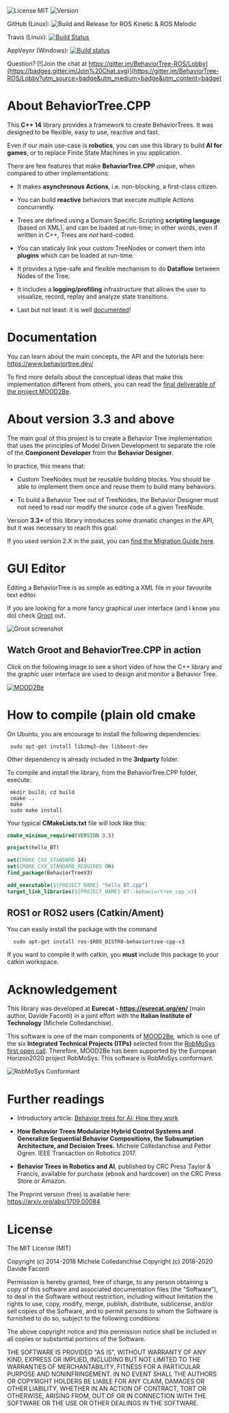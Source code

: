 ![License MIT](https://img.shields.io/dub/l/vibe-d.svg)
![Version](https://img.shields.io/badge/version-v3.3-green.svg)

GitHub (Linux): ![Build and Release for ROS Kinetic & ROS Melodic](https://github.com/robotics-upo/Groot/workflows/Build%20and%20Release%20for%20ROS%20Kinetic%20&%20ROS%20Melodic/badge.svg)

Travis (Linux): [![Build Status](https://travis-ci.org/BehaviorTree/BehaviorTree.CPP.svg?branch=master)](https://travis-ci.org/BehaviorTree/BehaviorTree.CPP)

AppVeyor (Windows): [![Build status](https://ci.appveyor.com/api/projects/status/8lawroklgnrkg38f?svg=true)](https://ci.appveyor.com/project/facontidavide59577/behaviortree-cpp)


Question? [![Join the chat at https://gitter.im/BehaviorTree-ROS/Lobby](https://badges.gitter.im/Join%20Chat.svg)](https://gitter.im/BehaviorTree-ROS/Lobby?utm_source=badge&utm_medium=badge&utm_content=badge)

# About BehaviorTree.CPP

This  __C++ 14__ library provides a framework to create BehaviorTrees.
It was designed to be flexible, easy to use, reactive and fast.

Even if our main use-case is __robotics__, you can use this library to build
__AI for games__, or to replace Finite State Machines in you application.

There are few features that make __BehaviorTree.CPP__ unique, when compared to other implementations:

- It makes __asynchronous Actions__, i.e. non-blocking, a first-class citizen.

- You can build __reactive__ behaviors that execute multiple Actions concurrently.

- Trees are defined using a Domain Specific Scripting __scripting language__ (based on XML), and can be loaded at run-time; in other words, even if written in C++, Trees are _not_ hard-coded.

- You can staticaly link your custom TreeNodes or convert them into __plugins__
which can be loaded at run-time.

- It provides a type-safe and flexible mechanism to do __Dataflow__ between
  Nodes of the Tree.

- It includes a __logging/profiling__ infrastructure that allows the user 
to visualize, record, replay and analyze state transitions.

- Last but not least: it is well [documented](https://www.behaviortree.dev/)!

# Documentation

You can learn about the main concepts, the API and the tutorials here: https://www.behaviortree.dev/

To find more details about the conceptual ideas that make this implementation different from others, you can read the [final deliverable of the project MOOD2Be](https://github.com/BehaviorTree/BehaviorTree.CPP/blob/master/MOOD2Be_final_report.pdf).


# About version 3.3 and above

The main goal of this project is to create a Behavior Tree implementation
that uses the principles of Model Driven Development to separate the role 
of the __Component Developer__ from the __Behavior Designer__.

In practice, this means that:

- Custom TreeNodes must be reusable building blocks. 
 You should be able to implement them once and reuse them to build many behaviors.

- To build a Behavior Tree out of TreeNodes, the Behavior Designer must 
not need to read nor modify the source code of a given TreeNode.

Version __3.3+__ of this library introduces some dramatic changes in the API, but 
it was necessary to reach this goal.

If you used version 2.X in the past, you can 
[find the Migration Guide here](https://behaviortree.github.io/BehaviorTree.CPP/MigrationGuide).


# GUI Editor

Editing a BehaviorTree is as simple as editing a XML file in your favourite text editor.

If you are looking for a more fancy graphical user interface (and I know you do) check 
[Groot](https://github.com/BehaviorTree/Groot) out.

![Groot screenshot](docs/groot-screenshot.png)

## Watch Groot and BehaviorTree.CPP in action

Click on the following image to see a short video of how the C++ library and
the graphic user interface are used to design and monitor a Behavior Tree.

[![MOOD2Be](docs/video_MOOD2Be.png)](https://vimeo.com/304651183)

# How to compile (plain old cmake

On Ubuntu, you are encourage to install the following dependencies:

     sudo apt-get install libzmq3-dev libboost-dev
     
Other dependency is already included in the __3rdparty__ folder.

To compile and install the library, from the BehaviorTree.CPP folder, execute:

     mkdir build; cd build
     cmake ..
     make
     sudo make install

Your typical **CMakeLists.txt** file will look like this:

```cmake
cmake_minimum_required(VERSION 3.5)

project(hello_BT)

set(CMAKE_CXX_STANDARD 14)
set(CMAKE_CXX_STANDARD_REQUIRED ON)
find_package(BehaviorTreeV3)

add_executable(${PROJECT_NAME} "hello_BT.cpp")
target_link_libraries(${PROJECT_NAME} BT::behaviortree_cpp_v3)
```

## ROS1 or ROS2 users (Catkin/Ament)

You can easily install the package with the command

      sudo apt-get install ros-$ROS_DISTRO-behaviortree-cpp-v3
      
If you want to compile it with catkin, you __must__ include this package 
to your catkin workspace.

# Acknowledgement

This library was developed at  **Eurecat - https://eurecat.org/en/** (main author, Davide Faconti) in a joint effort
with the **Italian Institute of Technology** (Michele Colledanchise).

This software is one of the main components of [MOOD2Be](https://eurecat.org/en/portfolio-items/mood2be/),
which is one of the six **Integrated Technical Projects (ITPs)** selected from the
[RobMoSys first open call](https://robmosys.eu/itp/). Therefore, MOOD2Be has been supported by the European Horizon2020 project RobMoSys. This software is RobMoSys conformant. 

![RobMoSys Conformant](docs/robmosys_conformant_logo.png)

# Further readings

- Introductory article: [Behavior trees for AI: How they work](http://www.gamasutra.com/blogs/ChrisSimpson/20140717/221339/Behavior_trees_for_AI_How_they_work.php)

- **How Behavior Trees Modularize Hybrid Control Systems and Generalize 
Sequential Behavior Compositions, the Subsumption Architecture,
and Decision Trees.** 
Michele Colledanchise and Petter Ogren. IEEE Transaction on Robotics 2017.

- **Behavior Trees in Robotics and AI**, 
published by CRC Press Taylor & Francis, available for purchase
(ebook and hardcover) on the CRC Press Store or Amazon.

The Preprint version (free) is available here: https://arxiv.org/abs/1709.00084


# License

The MIT License (MIT)

Copyright (c) 2014-2018 Michele Colledanchise
Copyright (c) 2018-2020 Davide Faconti

Permission is hereby granted, free of charge, to any person obtaining a copy
of this software and associated documentation files (the "Software"), to deal
in the Software without restriction, including without limitation the rights
to use, copy, modify, merge, publish, distribute, sublicense, and/or sell
copies of the Software, and to permit persons to whom the Software is
furnished to do so, subject to the following conditions:

The above copyright notice and this permission notice shall be included in all
copies or substantial portions of the Software.

THE SOFTWARE IS PROVIDED "AS IS", WITHOUT WARRANTY OF ANY KIND, EXPRESS OR
IMPLIED, INCLUDING BUT NOT LIMITED TO THE WARRANTIES OF MERCHANTABILITY,
FITNESS FOR A PARTICULAR PURPOSE AND NONINFRINGEMENT. IN NO EVENT SHALL THE
AUTHORS OR COPYRIGHT HOLDERS BE LIABLE FOR ANY CLAIM, DAMAGES OR OTHER
LIABILITY, WHETHER IN AN ACTION OF CONTRACT, TORT OR OTHERWISE, ARISING FROM,
OUT OF OR IN CONNECTION WITH THE SOFTWARE OR THE USE OR OTHER DEALINGS IN THE
SOFTWARE.
